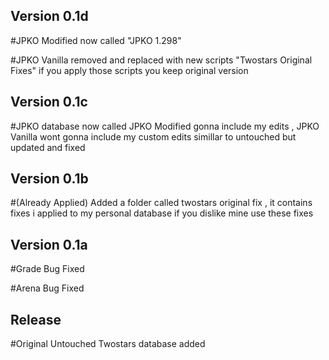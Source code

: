 ## Version 0.1d
#JPKO Modified now called "JPKO 1.298"

#JPKO Vanilla removed and replaced with new scripts "Twostars Original Fixes" if you apply those scripts you keep original version

## Version 0.1c
#JPKO database now called JPKO Modified gonna include my edits , JPKO Vanilla wont gonna include my custom edits simillar to untouched but updated and fixed

## Version 0.1b
#(Already Applied) Added a folder called twostars original fix , it contains fixes i applied to my personal database if you dislike mine use these fixes

## Version 0.1a
#Grade Bug Fixed

#Arena Bug Fixed
## Release
#Original Untouched Twostars database added
